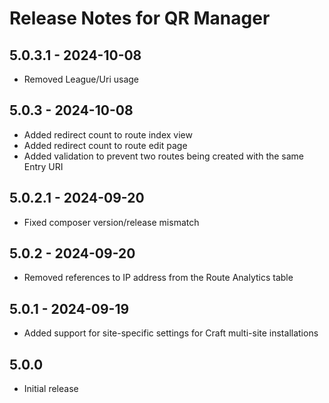 # Release Notes for QR Manager

## 5.0.3.1 - 2024-10-08
- Removed League/Uri usage

## 5.0.3 - 2024-10-08
- Added redirect count to route index view
- Added redirect count to route edit page
- Added validation to prevent two routes being created with the same Entry URI

## 5.0.2.1 - 2024-09-20
- Fixed composer version/release mismatch

## 5.0.2 - 2024-09-20
- Removed references to IP address from the Route Analytics table

## 5.0.1 - 2024-09-19
- Added support for site-specific settings for Craft multi-site installations

## 5.0.0
- Initial release
